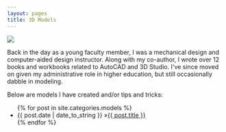 ```yaml
---
layout: pages
title: 3D Models
---
```


<img class="category" src="http://www.stevencombs.com/images/design/models.svg" />

Back in the day as a young faculty member, I was a mechanical design and computer-aided design instructor. Along with my co-author, I wrote over 12 books and workbooks related to AutoCAD and 3D Studio. I've since moved on given my administrative role in higher education, but still occasionally dabble in modeling.

Below are models I have created and/or tips and tricks:

<ul id="blog-posts" class="posts">
{% for post in site.categories.models %}
    <li><span>{{ post.date | date_to_string }} &raquo;</span><a href="{{ post.url }}">{{ post.title }}</a></li>
{% endfor %}
</ul>
